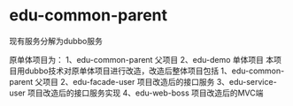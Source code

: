# edu-common-parent
现有服务分解为dubbo服务

原单体项目为：
1、edu-common-parent 父项目
2、edu-demo 单体项目
本项目用dubbo技术对原单体项目进行改造，改造后整体项目包括
 1、edu-common-parent 父项目
 2、edu-facade-user 项目改造后的接口服务
 3、edu-service-user 项目改造后的接口服务实现
 4、edu-web-boss 项目改造后的MVC端
